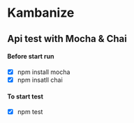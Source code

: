 # Kambanize 
## Api test with Mocha & Chai

#### Before start run 
- [x] npm install mocha 
- [x] npm insatll chai
#### To start test
- [x] npm test 

